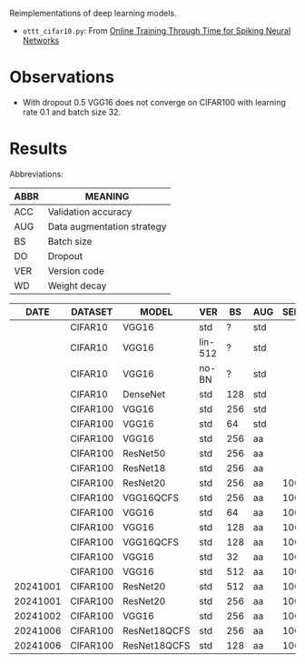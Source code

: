Reimplementations of deep learning models.

* `ottt_cifar10.py`: From [Online Training Through Time for Spiking Neural Networks](https://arxiv.org/abs/2210.04195)

# Observations

* With dropout 0.5 VGG16 does not converge on CIFAR100 with learning rate 0.1 and batch
  size 32.

# Results

Abbreviations:

| ABBR | MEANING                    |
|------|----------------------------|
| ACC  | Validation accuracy        |
| AUG  | Data augmentation strategy |
| BS   | Batch size                 |
| DO   | Dropout                    |
| VER  | Version code               |
| WD   | Weight decay               |


| DATE     | DATASET  | MODEL        | VER     | BS  | AUG | SEED | WD     | DO  | ACC  | PRG   |
|----------|----------|--------------|---------|-----|-----|------|--------|-----|------|-------|
|          | CIFAR10  | VGG16        | std     | ?   | std |      | 0.0    | 0.5 | 93.6 | n     |
|          | CIFAR10  | VGG16        | lin-512 | ?   | std |      | 0.0    | 0.5 | 92.1 | n     |
|          | CIFAR10  | VGG16        | no-BN   | ?   | std |      | 0.0    | 0.5 | 92.6 | n     |
|          | CIFAR10  | DenseNet     | std     | 128 | std |      | 0.0    |     | 94.4 | n     |
|          | CIFAR100 | VGG16        | std     | 256 | std |      | 0.0    | 0.5 | 70.7 | n     |
|          | CIFAR100 | VGG16        | std     | 64  | std |      | 0.0    | 0.5 | 71.7 | n     |
|          | CIFAR100 | VGG16        | std     | 256 | aa  |      | 0.0    | 0.5 | 74.7 | n     |
|          | CIFAR100 | ResNet50     | std     | 256 | aa  |      | 0.0    |     | 47.8 | n     |
|          | CIFAR100 | ResNet18     | std     | 256 | aa  |      | 0.0    |     | 59.1 | n     |
|          | CIFAR100 | ResNet20     | std     | 256 | aa  | 1001 | 0.0    |     | 67.2 | n     |
|          | CIFAR100 | VGG16QCFS    | std     | 256 | aa  | 1001 | 0.0    | 0.5 | 72.0 | n     |
|          | CIFAR100 | VGG16        | std     | 64  | aa  | 1001 | 0.0    | 0.5 | 69.1 | n     |
|          | CIFAR100 | VGG16        | std     | 128 | aa  | 1001 | 0.0    | 0.5 | 75.4 | n     |
|          | CIFAR100 | VGG16QCFS    | std     | 128 | aa  | 1001 | 0.0    | 0.0 | 53.9 | n     |
|          | CIFAR100 | VGG16        | std     | 32  | aa  | 1001 | 0.0    | 0.0 | 74.9 | n     |
|          | CIFAR100 | VGG16        | std     | 512 | aa  | 1001 | 0.0    | 0.0 | 72.9 | n     |
| 20241001 | CIFAR100 | ResNet20     | std     | 512 | aa  | 1001 | 0.0    | 0.0 | 69.1 | n     |
| 20241001 | CIFAR100 | ResNet20     | std     | 256 | aa  | 1001 | 0.0    | 0.0 | 69.4 | n     |
| 20241002 | CIFAR100 | VGG16        | std     | 256 | aa  | 1001 | 0.0005 | 0.0 | 77.6 | n     |
| 20241006 | CIFAR100 | ResNet18QCFS | std     | 256 | aa  | 1001 | 0.0005 | 0.0 | 61.8 | y/dsk |
| 20241006 | CIFAR100 | ResNet18QCFS | std     | 128 | aa  | 1001 | 0.0005 | 0.0 | 68.9 | y/dsk |
